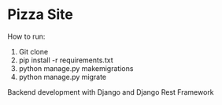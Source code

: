 # Pizza Site


How to run:

1. Git clone
2. pip install -r requirements.txt
3. python manage.py makemigrations
4. python manage.py migrate

Backend development with Django and Django Rest Framework  

